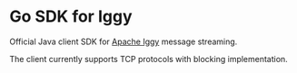 # Go SDK for Iggy

Official Java client SDK for [Apache Iggy](https://iggy.apache.org) message streaming.

The client currently supports TCP protocols with blocking implementation.
